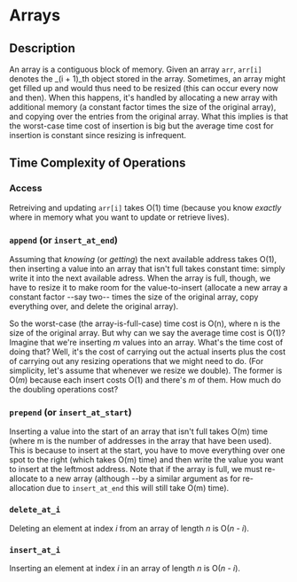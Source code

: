 Arrays
======

Description
-----------
An array is a contiguous block of memory. Given an array `arr`, `arr[i]` denotes
the _(i + 1)_th object stored in the array. Sometimes, an array might get filled
up and would thus need to be resized (this can occur every now and then). When
this happens, it's handled by allocating a new array with additional memory (a
constant factor times the size of the original array), and copying over the
entries from the original array. What this implies is that the worst-case time
cost of insertion is big but the average time cost for insertion is constant
since resizing is infrequent.

Time Complexity of Operations
-----------------------------
### Access
Retreiving and updating `arr[i]` takes O(1) time (because you know _exactly_
where in memory what you want to update or retrieve lives).

### `append` (or `insert_at_end`)
Assuming that _knowing_ (or _getting_) the next available address takes O(1),
then inserting a value into an array that isn't full takes constant time: simply
write it into the next available adress. When the array is full, though, we have
to resize it to make room for the value-to-insert (allocate a new array a
constant factor --say two-- times the size of the original array, copy
everything over, and delete the original array).

So the worst-case (the array-is-full-case) time cost is O(n), where n is the
size of the original array. But why can we say the average time cost is O(1)?
Imagine that we're inserting _m_ values into an array. What's the time cost of
doing that? Well, it's the cost of carrying out the actual inserts plus the cost
of carrying out any resizing operations that we might need to do. (For
simplicity, let's assume that whenever we resize we double).  The former is
O(_m_) because each insert costs O(1) and there's _m_ of them. How much do the
doubling operations cost?

### `prepend` (or `insert_at_start`)
Inserting a value into the start of an array that isn't full takes O(m) time
(where m is the number of addresses in the array that have been used). This is
because to insert at the start, you have to move everything over one spot to the
right (which takes O(m) time) and then write the value you want to insert at the
leftmost address. Note that if the array is full, we must re-allocate to a new
array (although --by a similar argument as for re-allocation due to
`insert_at_end` this will still take O(m) time).

### `delete_at_i`
Deleting an element at index _i_ from an array of length _n_ is O(_n - i_).

### `insert_at_i`
Inserting an element at index _i_ in an array of length _n_ is O(_n - i_).
